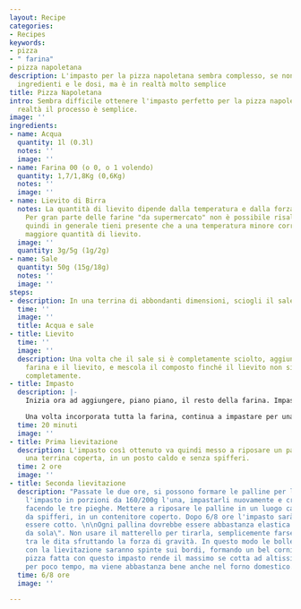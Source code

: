 ```yaml
---
layout: Recipe
categories:
- Recipes
keywords:
- pizza
- " farina"
- pizza napoletana
description: L'impasto per la pizza napoletana sembra complesso, se non conosci gli
  ingredienti e le dosi, ma è in realtà molto semplice
title: Pizza Napoletana
intro: Sembra difficile ottenere l'impasto perfetto per la pizza napoletana, ma in
  realtà il processo è semplice.
image: ''
ingredients:
- name: Acqua
  quantity: 1l (0.3l)
  notes: ''
  image: ''
- name: Farina 00 (o 0, o 1 volendo)
  quantity: 1,7/1,8Kg (0,6Kg)
  notes: ''
  image: ''
- name: Lievito di Birra
  notes: La quantità di lievito dipende dalla temperatura e dalla forza della farina.
    Per gran parte delle farine "da supermercato" non è possibile risalire alla "forza"
    quindi in generale tieni presente che a una temperatura minore corrisponde una
    maggiore quantità di lievito.
  image: ''
  quantity: 3g/5g (1g/2g)
- name: Sale
  quantity: 50g (15g/18g)
  notes: ''
  image: ''
steps:
- description: In una terrina di abbondanti dimensioni, sciogli il sale nell'acqua.
  time: ''
  image: ''
  title: Acqua e sale
- title: Lievito
  time: ''
  image: ''
  description: Una volta che il sale si è completamente sciolto, aggiungi il 10% della
    farina e il lievito, e mescola il composto finché il lievito non si sia sciolto
    completamente.
- title: Impasto
  description: |-
    Inizia ora ad aggiungere, piano piano, il resto della farina. Impasta finché la farina si sia assorbita completamente.

    Una volta incorporata tutta la farina, continua a impastare per una ventina di minuti. L'impasto deve essere appiccicoso e elastico, ma non deve attaccarsi alle dita. Pungendolo con un dito deve formarsi un buco che si "rigornfia" non appena rimosso il dito. Aggiusta quindi la farina finché non avrai ottenuto la consistenza desiderata.
  time: 20 minuti
  image: ''
- title: Prima lievitazione
  description: L'impasto così ottenuto va quindi messo a riposare un paio d'ore, in
    una terrina coperta, in un posto caldo e senza spifferi.
  time: 2 ore
  image: ''
- title: Seconda lievitazione
  description: "Passate le due ore, si possono formare le palline per la pizza. Dividere
    l'impasto in porzioni da 160/200g l'una, impastarli nuovamente e creare la pallina
    facendo le tre pieghe. Mettere a riposare le palline in un luogo caldo e al riparo
    da spifferi, in un contenitore coperto. Dopo 6/8 ore l'impasto sarà pronto per
    essere cotto. \n\nOgni pallina dovrebbe essere abbastanza elastica da \"tirarsi
    da sola\". Non usare il matterello per tirarla, semplicemente farsela passa re
    tra le dita sfruttando la forza di gravità. In questo modo le bolle di aria formatesi
    con la lievitazione saranno spinte sui bordi, formando un bel cornicione in cottura.\n\nLa
    pizza fatta con questo impasto rende il massimo se cotta ad altissima temperatura
    per poco tempo, ma viene abbastanza bene anche nel forno domestico."
  time: 6/8 ore
  image: ''

---
```

